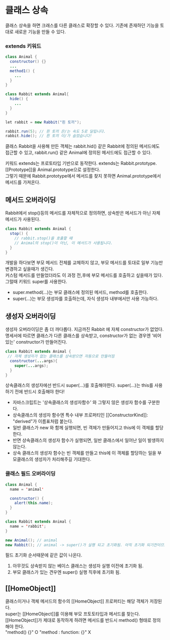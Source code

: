 # 클래스 상속
클래스 상속을 하면 크래스를 다른 클래스로 확장할 수 있다. 기존에 존재하던 기능을 토대로 새로운 기능을 만들 수 있다.

### extends 키워드
```java
class Animal {
  constructor() {}
  ...
  method1() {
    ...
  }
}

class Rabbit extends Animal{
  hide() {
    ...
  }
}

let rabbit = new Rabbit("흰 토끼");

rabbit.run(5); // 흰 토끼 은/는 속도 5로 달립니다.
rabbit.hide(); // 흰 토끼 이/가 숨었습니다!
```
클래스 Rabbit을 사용해 만든 객체는 rabbit.hid() 같은 Rabbit에 정의된 메서드에도 접근할 수 있고, rabbit.run() 같은 Animal에 정의된 메서드에도
접근할 수 있다.<br>

키워드 extends는 프로토타입 기반으로 동작한다.
extends는 Rabbit.prototype.[[Prototype]]을 Animal.prototype으로 설정한다.<br>
그렇기 때문에 Rabbit.prototype에서 메서드를 찾지 못하면 Animal.prototype에서 메서드를 가져온다.

## 메서드 오버라이딩
Rabbit에서 stop()등의 메서드를 자체적으로 정의하면, 상속받은 메서드가 아닌 자체 메서드가 사용된다.
```java
class Rabbit extends Animal {
  stop() {
    // rabbit.stop()을 호출할 때
    // Animal의 stop()이 아닌, 이 메서드가 사용됩니다.
  }
}
```
개발을 하다보면 부모 메서드 전체를 교체하지 않고, 부모 메서드를 토대로 일부 기능만 변경하고 싶을때가 생긴다.<br>
커스텀 메서드를 만들었더라도 이 과정 전,후에 부모 메서드를 호출하고 싶을때가 있다.<br>
그럴때 키워드 super를 사용한다.
* super.method(...)는 부모 클래스에 정의된 메서드, method를 호출한다.
* super(...)는 부모 생성자를 호출하는데, 자식 생성자 내부에서만 사용 가능하다.

## 생성자 오버라이딩
생성자 오버라이딩은 좀 더 까다롭다. 지금까진 Rabbit 에 자체 constructor가 없었다.<br>
명세서에 따르면 클래스가 다른 클래스를 상속받고, constructor가 없는 경우엔 '비어있는' constructor가 만들어진다.
```java
class Rabbit extends Animal {
 // 자체 생성자가 없는 클래스를 상속받으면 자동으로 만들어짐
  constructor(...args){
    super(...args);
  }
}
```
상속클래스의 생성자에선 반드시 super(...)를 호출해야한다. super(...)는 this를 사용하기 전에 반드시 호출해야 한다!
* 자바스크립트는 '상속클래스의 생성자함수' 와 그렇지 않은 생성자 함수를 구분한다.
* 상속클래스의 생성자 함수엔 특수 내부 프로퍼티인 [[ConstructorKind]]: "derived"가 이름표처럼 붙는다.
* 일반 클래스가 new 와 함께 실행되면, 빈 객체가 만들어지고 this에 이 객체를 할당한다.
* 반면 상속클래스의 생성자 함수가 실행되면, 일반 클래스에서 일어난 일이 발생하지 않는다.
* 상속 클래스의 생성자 함수는 빈 객체를 만들고 this에 이 객체를 할당하는 일을 부모클래스의 생성자가 처리해주길 기대한다.

### 클래스 필드 오버라이딩
```java
class Animal {
  name = 'animal'

  constructor() {
    alert(this.name); 
  }
}

class Rabbit extends Animal {
  name = 'rabbit';
}

new Animal(); // animal 
new Rabbit(); // animal -> super()가 실행 되고 초기화됨. 아직 초기화 되기전이므로 animal
```
필드 초기화 순서때문에 같은 값이 나온다.
1. 아무것도 상속받지 않는 베이스 클래스는 생성자 실행 이전에 초기화 됨.
2. 부모 클래스가 있는 견우엔 super() 실행 직후에 초기화 됨.

## [[HomeObject]]
클래스이거나 객체 메서드의 함수의 [[HomeObject]] 프로퍼티는 해당 객체가 저장된다.<br>
super는 [[HomeObject]]를 이용해 부모 프토토타입과 메서드를 찾는다.<br>
[[HomeObject]]가 제대로 동작하게 하려면 메서드를 반드시 method() 형태로 정의해야 한다.<br>
"method() {}" O
"method : function: {}" X




